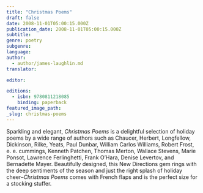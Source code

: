 ```yaml
---
title: "Christmas Poems"
draft: false
date: 2008-11-01T05:00:15.000Z
publication_date: 2008-11-01T05:00:15.000Z
subtitle:
genre: poetry
subgenre:
language:
author:
  - author/james-laughlin.md
translator:

editor:

editions:
  - isbn: 9780811218085
    binding: paperback
featured_image_path:
_slug: christmas-poems
---
```


Sparkling and elegant, _Christmas Poems_ is a delightful selection of holiday poems by a wide range of authors such as Chaucer, Herbert, Longfellow, Dickinson, Rilke, Yeats, Paul Dunbar, William Carlos Williams, Robert Frost, e. e. cummings, Kenneth Patchen, Thomas Merton, Wallace Stevens, Marie Ponsot, Lawrence Ferlinghetti, Frank O’Hara, Denise Levertov, and Bernadette Mayer. Beautifully designed, this New Directions gem rings with the deep sentiments of the season and just the right splash of holiday cheer–_Christmas Poems_ comes with French flaps and is the perfect size for a stocking stuffer.

